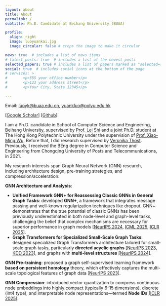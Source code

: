 ```yaml
---
layout: about
title: About
permalink: /
subtitle: Ph.D. Candidate at Beihang University (BUAA)

profile:
  align: right
  image: luoyuankai.jpg
  image_circular: false # crops the image to make it circular

news: true  # includes a list of news items
# latest_posts: true  # includes a list of the newest posts
selected_papers: true # includes a list of papers marked as "selected={true}"
social: true  # includes social icons at the bottom of the page
# services: >
#       <p>555 your office number</p>
#       <p>123 your address street</p>
#       <p>Your City, State 12345</p>

---
```


Email: luoyk@buaa.edu.cn, yuankluo@polyu.edu.hk

[[Google Scholar](https://scholar.google.com/citations?user=33f_QqAAAAAJ&hl=en)] [[Github](https://github.com/LUOyk1999)] 
<!-- [[OpenReview](https://openreview.net/profile?id=~Yuankai_Luo2)]  -->
<!-- [[CV](https://luoyk1999.github.io/assets/pdf/CV_Yuankai.pdf)] -->

I am a Ph.D. candidate in School of Computer Science and Engineering, Beihang University, supervised by [Prof. Lei Shi](https://leishidata.com/) and a joint Ph.D. student at The Hong Kong Polytechnic University under the supervision of [Prof. Xiao-Ming Wu](https://www4.comp.polyu.edu.hk/~csxmwu/). Before that, I did research supervised by [Veronika Thost](https://mitibmwatsonailab.mit.edu/people/veronika-thost/). Previously, I received the BEng degree in Computer Science and Engineering from Chongqing University of Posts and Telecommunications, in 2021.

My research interests span Graph Neural Network (GNN) research, including architecture design, pre-training strategies, and compression/acceleration:

**GNN Architecture and Analysis**:
- **Unified Framework GNN+ for Reassessing Classic GNNs in General Graph Tasks**: developed **GNN+**, a framework that integrates message passing and well-known regularization techniques like dropout. GNN+ demonstrates that the true potential of classic GNNs has been previously underestimated in both node-level and graph-level tasks, challenging the belief that complex mechanisms are necessary for superior performance in graph models [[NeurIPS 2024](https://openreview.net/forum?id=xkljKdGe4E), [ICML 2025](https://arxiv.org/abs/2502.09263), [ICLR 2025](https://openreview.net/forum?id=PwxYoMvmvy)].
- **Graph Transformers for Specialized Small-Scale Graph Tasks**: designed specialized Graph Transformers architecture tailored for small-scale graph tasks, particularly **directed acyclic graphs** [[NeurIPS 2023](https://openreview.net/forum?id=g49s1N5nmO), [KDD 2023](https://dl.acm.org/doi/abs/10.1145/3580305.3599845)], and graphs with **multi-level structures** [[NeurIPS 2024]](https://openreview.net/forum?id=U4KldRgoph).

**GNN Pre-training**: proposed a graph self-supervised learning framework **based on persistent homology** theory, which effectively captures the multi-scale topological features of graph data [[NeurIPS 2023]](https://openreview.net/forum?id=wEiUGpcr0M). 

**GNN Compression**: introduced vector quantization to compress continuous node embeddings into highly compact (typically 6-15 dimensions), discrete (int4 type), and interpretable node representations—termed **Node IDs** [[ICLR 2025]](https://openreview.net/forum?id=t9lS1lX9FQ).

<!-- **GNN Applications**: applied the developed methodologies to real-world graph tasks, including self-supervised molecular graph learning using persistent homology to improve **molecular property predictions**, especially in scenarios with limited labeled data [[NeurIPS 2023]](https://openreview.net/forum?id=wEiUGpcr0M) and **scholarly impact profiling** through the analysis of self-citation graphs [[KDD 2023]](https://dl.acm.org/doi/abs/10.1145/3580305.3599845). -->